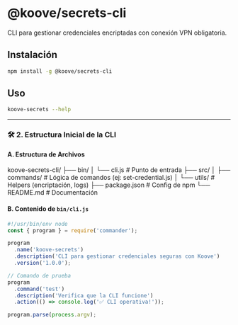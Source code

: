 # @koove/secrets-cli

CLI para gestionar credenciales encriptadas con conexión VPN obligatoria.

## Instalación
```bash
npm install -g @koove/secrets-cli
```
## Uso
```bash
koove-secrets --help
```

---

### **🛠️ 2. Estructura Inicial de la CLI**
#### **A. Estructura de Archivos**

koove-secrets-cli/
├── bin/
│ └── cli.js # Punto de entrada
├── src/
│ ├── commands/ # Lógica de comandos (ej: set-credential.js)
│ └── utils/ # Helpers (encriptación, logs)
├── package.json # Config de npm
└── README.md # Documentación


#### **B. Contenido de `bin/cli.js`**
```javascript
#!/usr/bin/env node
const { program } = require('commander');

program
  .name('koove-secrets')
  .description('CLI para gestionar credenciales seguras con Koove')
  .version('1.0.0');

// Comando de prueba
program
  .command('test')
  .description('Verifica que la CLI funcione')
  .action(() => console.log('✅ CLI operativa!'));

program.parse(process.argv);